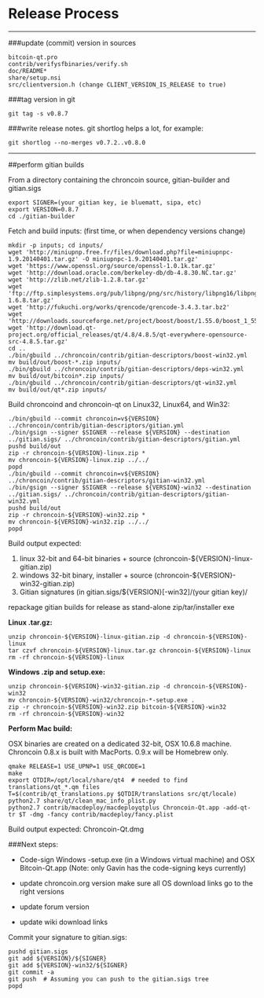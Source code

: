 Release Process
====================

* * *

###update (commit) version in sources


	bitcoin-qt.pro
	contrib/verifysfbinaries/verify.sh
	doc/README*
	share/setup.nsi
	src/clientversion.h (change CLIENT_VERSION_IS_RELEASE to true)

###tag version in git

	git tag -s v0.8.7

###write release notes. git shortlog helps a lot, for example:

	git shortlog --no-merges v0.7.2..v0.8.0

* * *

##perform gitian builds

 From a directory containing the chroncoin source, gitian-builder and gitian.sigs
  
	export SIGNER=(your gitian key, ie bluematt, sipa, etc)
	export VERSION=0.8.7
	cd ./gitian-builder

 Fetch and build inputs: (first time, or when dependency versions change)

	mkdir -p inputs; cd inputs/
	wget 'http://miniupnp.free.fr/files/download.php?file=miniupnpc-1.9.20140401.tar.gz' -O miniupnpc-1.9.20140401.tar.gz'
	wget 'https://www.openssl.org/source/openssl-1.0.1k.tar.gz'
	wget 'http://download.oracle.com/berkeley-db/db-4.8.30.NC.tar.gz'
	wget 'http://zlib.net/zlib-1.2.8.tar.gz'
	wget 'ftp://ftp.simplesystems.org/pub/libpng/png/src/history/libpng16/libpng-1.6.8.tar.gz'
	wget 'http://fukuchi.org/works/qrencode/qrencode-3.4.3.tar.bz2'
	wget 'http://downloads.sourceforge.net/project/boost/boost/1.55.0/boost_1_55_0.tar.bz2'
	wget 'http://download.qt-project.org/official_releases/qt/4.8/4.8.5/qt-everywhere-opensource-src-4.8.5.tar.gz'
	cd ..
	./bin/gbuild ../chroncoin/contrib/gitian-descriptors/boost-win32.yml
	mv build/out/boost-*.zip inputs/
	./bin/gbuild ../chroncoin/contrib/gitian-descriptors/deps-win32.yml
	mv build/out/bitcoin*.zip inputs/
	./bin/gbuild ../chroncoin/contrib/gitian-descriptors/qt-win32.yml
	mv build/out/qt*.zip inputs/

 Build chroncoind and chroncoin-qt on Linux32, Linux64, and Win32:
  
	./bin/gbuild --commit chroncoin=v${VERSION} ../chroncoin/contrib/gitian-descriptors/gitian.yml
	./bin/gsign --signer $SIGNER --release ${VERSION} --destination ../gitian.sigs/ ../chroncoin/contrib/gitian-descriptors/gitian.yml
	pushd build/out
	zip -r chroncoin-${VERSION}-linux.zip *
	mv chroncoin-${VERSION}-linux.zip ../../
	popd
	./bin/gbuild --commit chroncoin=v${VERSION} ../chroncoin/contrib/gitian-descriptors/gitian-win32.yml
	./bin/gsign --signer $SIGNER --release ${VERSION}-win32 --destination ../gitian.sigs/ ../chroncoin/contrib/gitian-descriptors/gitian-win32.yml
	pushd build/out
	zip -r chroncoin-${VERSION}-win32.zip *
	mv chroncoin-${VERSION}-win32.zip ../../
	popd

  Build output expected:

  1. linux 32-bit and 64-bit binaries + source (chroncoin-${VERSION}-linux-gitian.zip)
  2. windows 32-bit binary, installer + source (chroncoin-${VERSION}-win32-gitian.zip)
  3. Gitian signatures (in gitian.sigs/${VERSION}[-win32]/(your gitian key)/

repackage gitian builds for release as stand-alone zip/tar/installer exe

**Linux .tar.gz:**

	unzip chroncoin-${VERSION}-linux-gitian.zip -d chroncoin-${VERSION}-linux
	tar czvf chroncoin-${VERSION}-linux.tar.gz chroncoin-${VERSION}-linux
	rm -rf chroncoin-${VERSION}-linux

**Windows .zip and setup.exe:**

	unzip chroncoin-${VERSION}-win32-gitian.zip -d chroncoin-${VERSION}-win32
	mv chroncoin-${VERSION}-win32/chroncoin-*-setup.exe .
	zip -r chroncoin-${VERSION}-win32.zip bitcoin-${VERSION}-win32
	rm -rf chroncoin-${VERSION}-win32

**Perform Mac build:**

  OSX binaries are created on a dedicated 32-bit, OSX 10.6.8 machine.
  Chroncoin 0.8.x is built with MacPorts.  0.9.x will be Homebrew only.

	qmake RELEASE=1 USE_UPNP=1 USE_QRCODE=1
	make
	export QTDIR=/opt/local/share/qt4  # needed to find translations/qt_*.qm files
	T=$(contrib/qt_translations.py $QTDIR/translations src/qt/locale)
	python2.7 share/qt/clean_mac_info_plist.py
	python2.7 contrib/macdeploy/macdeployqtplus Chroncoin-Qt.app -add-qt-tr $T -dmg -fancy contrib/macdeploy/fancy.plist

 Build output expected: Chroncoin-Qt.dmg

###Next steps:

* Code-sign Windows -setup.exe (in a Windows virtual machine) and
  OSX Bitcoin-Qt.app (Note: only Gavin has the code-signing keys currently)

* update chroncoin.org version
  make sure all OS download links go to the right versions

* update forum version

* update wiki download links

Commit your signature to gitian.sigs:

	pushd gitian.sigs
	git add ${VERSION}/${SIGNER}
	git add ${VERSION}-win32/${SIGNER}
	git commit -a
	git push  # Assuming you can push to the gitian.sigs tree
	popd

